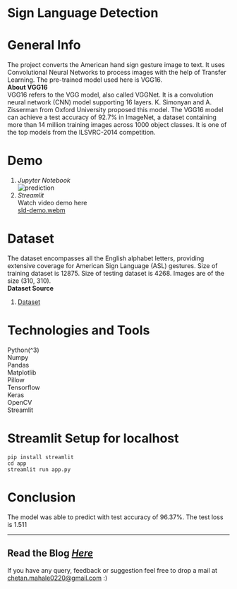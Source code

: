 # Sign Language Detection

# General Info
The project converts the American hand sign gesture image to text. It uses Convolutional Neural Networks to process images with the help of Transfer Learning. The pre-trained model used here is VGG16.<br>
**About VGG16**<br>
VGG16 refers to the VGG model, also called VGGNet. It is a convolution neural network (CNN) model supporting 16 layers. K. Simonyan and A. Zisserman from Oxford University proposed this model. The VGG16 model can achieve a test accuracy of 92.7% in ImageNet, a dataset containing more than 14 million training images across 1000 object classes. It is one of the top models from the ILSVRC-2014 competition. 

# Demo
1. _Jupyter Notebook_<br>
![prediction](https://github.com/chetan0220/sign_language_detection/assets/97821311/ef944ad9-80b8-4794-8737-6c47132153b9)
2. _Streamlit_<br>
Watch video demo here<br>
[sld-demo.webm](https://github.com/chetan0220/sign_language_detection/assets/97821311/af1d6bd6-e7a9-4d78-a106-688b1a877aab)

# Dataset 
The dataset encompasses all the English alphabet letters, providing extensive coverage for American Sign Language (ASL) gestures. Size of training dataset is 12875. Size of testing dataset is 4268. Images are of the size (310, 310).<br>
**Dataset Source**
1. [Dataset](https://github.com/luvk1412/Sign-Language-to-Text)

# Technologies and Tools
Python(^3)<br>
Numpy<br>
Pandas<br>
Matplotlib<br>
Pillow<br>
Tensorflow<br>
Keras<br>
OpenCV<br>
Streamlit<br>

# Streamlit Setup for localhost
```
pip install streamlit
cd app
streamlit run app.py
```
# Conclusion<br>
The model was able to predict with test accuracy of 96.37%. The test loss is 1.511 

---
Read the Blog [*Here*](https://medium.com/@chetan0220/speaking-with-signs-harnessing-vgg16-transfer-learning-for-sign-language-a79fc8db27eb)
---
If you have any query, feedback or suggestion feel free to drop a mail at chetan.mahale0220@gmail.com :) 
